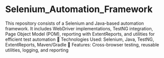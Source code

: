 # Selenium_Automation_Framework
This repository consists of a Selenium and Java-based automation framework. It includes WebDriver implementations, TestNG integration, Page Object Model (POM), reporting with ExtentReports, and utilities for efficient test automation
🔹 Technologies Used: Selenium, Java, TestNG, ExtentReports, Maven/Gradle
🔹 Features: Cross-browser testing, reusable utilities, logging, and reporting
